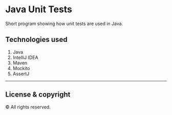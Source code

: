 # Java Unit Tests

Short program showing how unit tests are used in Java. 

## Technologies used
1. Java
2. IntelliJ IDEA
3. Maven
4. Mockito
5. AssertJ

---
## License & copyright
© All rights reserved. 

